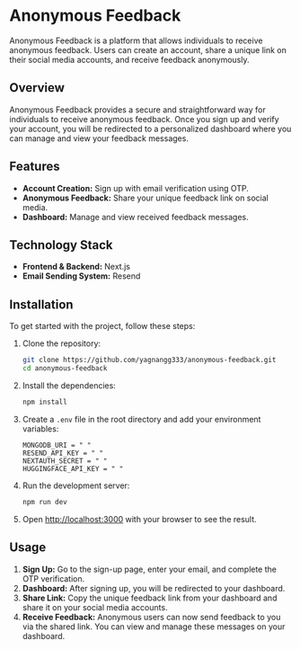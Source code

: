 # Anonymous Feedback

Anonymous Feedback is a platform that allows individuals to receive anonymous feedback. Users can create an account, share a unique link on their social media accounts, and receive feedback anonymously.


## Overview

Anonymous Feedback provides a secure and straightforward way for individuals to receive anonymous feedback. Once you sign up and verify your account, you will be redirected to a personalized dashboard where you can manage and view your feedback messages.

## Features

- **Account Creation:** Sign up with email verification using OTP.
- **Anonymous Feedback:** Share your unique feedback link on social media.
- **Dashboard:** Manage and view received feedback messages.

## Technology Stack

- **Frontend & Backend:** Next.js
- **Email Sending System:** Resend

## Installation

To get started with the project, follow these steps:

1. Clone the repository:

    ```bash
    git clone https://github.com/yagnangg333/anonymous-feedback.git
    cd anonymous-feedback
    ```

2. Install the dependencies:

    ```bash
    npm install
    ```

3. Create a `.env` file in the root directory and add your environment variables:

    ```env
    MONGODB_URI = " "
    RESEND_API_KEY = " "
    NEXTAUTH_SECRET = " "
    HUGGINGFACE_API_KEY = " "
    ```

4. Run the development server:

    ```bash
    npm run dev
    ```

5. Open [http://localhost:3000](http://localhost:3000) with your browser to see the result.

## Usage

1. **Sign Up:** Go to the sign-up page, enter your email, and complete the OTP verification.
2. **Dashboard:** After signing up, you will be redirected to your dashboard.
3. **Share Link:** Copy the unique feedback link from your dashboard and share it on your social media accounts.
4. **Receive Feedback:** Anonymous users can now send feedback to you via the shared link. You can view and manage these messages on your dashboard.
